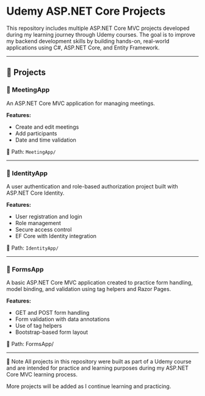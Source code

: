 # Udemy ASP.NET Core Projects

This repository includes multiple ASP.NET Core MVC projects developed during my learning journey through Udemy courses. The goal is to improve my backend development skills by building hands-on, real-world applications using C#, ASP.NET Core, and Entity Framework.

---

## 📂 Projects

### 🔹 MeetingApp
An ASP.NET Core MVC application for managing meetings.

**Features:**
- Create and edit meetings
- Add participants
- Date and time validation

📁 Path: `MeetingApp/`

---
### 🔹 IdentityApp
A user authentication and role-based authorization project built with ASP.NET Core Identity.

**Features:**
- User registration and login
- Role management
- Secure access control
- EF Core with Identity integration

📁 Path: `IdentityApp/`

---
### 🔹 FormsApp
A basic ASP.NET Core MVC application created to practice form handling, model binding, and validation using tag helpers and Razor Pages.

**Features:**
- GET and POST form handling
- Form validation with data annotations
- Use of tag helpers
- Bootstrap-based form layout

📁 Path: FormsApp/


-----------------------------------------------------------------------------------
📝 Note
All projects in this repository were built as part of a Udemy course and are intended for practice and learning purposes during my ASP.NET Core MVC learning process.


More projects will be added as I continue learning and practicing.
